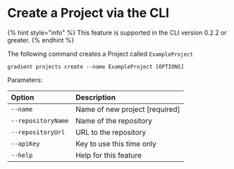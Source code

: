 # Create a Project via the CLI

{% hint style="info" %}
 This feature is supported in the CLI version 0.2.2 or greater.
{% endhint %}

The following command creates a Project called `ExampleProject` 

```
gradient projects create --name ExampleProject [OPTIONS]
```



Parameters: 

| Option | Description |
| :--- | :--- |
| `--name` | Name of new project \[required\] |
| `--repositoryName` | Name of the repository |
| `--repositoryUrl` | URL to the repository |
| `--apiKey` | Key to use this time only |
| `--help`  | Help for this feature |





